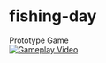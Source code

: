 # fishing-day

Prototype Game <br>
[![Gameplay Video](https://img.youtube.com/vi/4xZ6fqq8H0E/0.jpg)](https://www.youtube.com/watch?v=4xZ6fqq8H0E)
